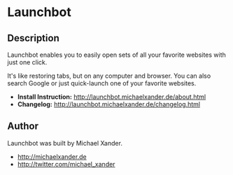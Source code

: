 # Launchbot

## Description

Launchbot enables you to easily open sets of all your favorite websites with just one click.

It's like restoring tabs, but on any computer and browser. You can also search Google or just quick-launch one of your favorite websites.

* **Install Instruction:** http://launchbot.michaelxander.de/about.html
* **Changelog:** http://launchbot.michaelxander.de/changelog.html


## Author

Launchbot was built by Michael Xander.

* http://michaelxander.de
* http://twitter.com/michael_xander


